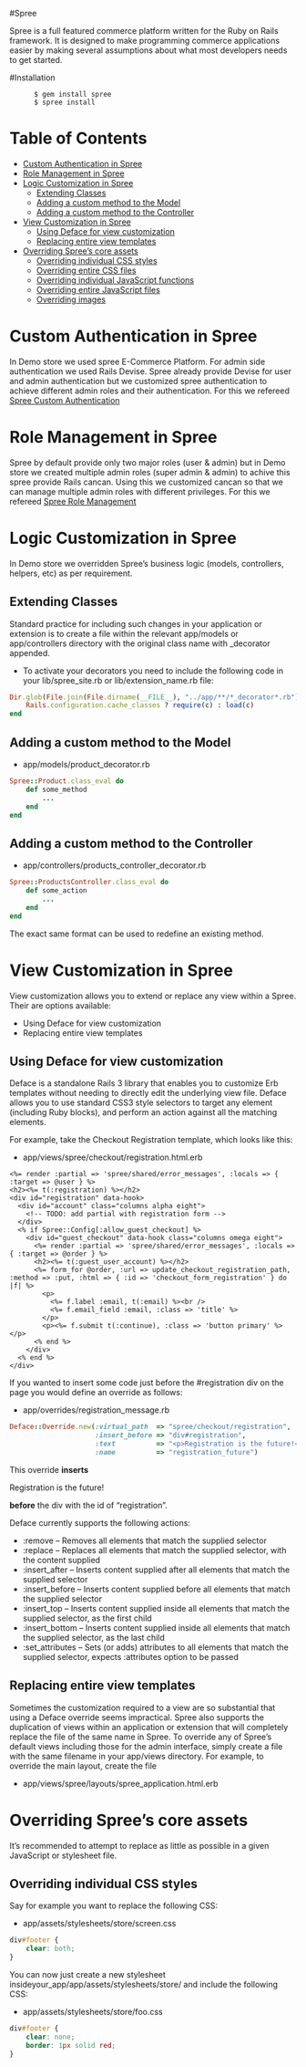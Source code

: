 #Spree

Spree is a full featured commerce platform written for the Ruby on Rails framework. It is designed to make programming commerce applications easier by making several assumptions about what most developers needs to get started.

#Installation

          $ gem install spree
          $ spree install 
          
# Table of Contents
    
* [Custom Authentication in Spree](#custom-authentication-in-spree)
* [Role Management in Spree](#role-management-in-spree)
* [Logic Customization in Spree](#logic-customization-in-spree)
    * [Extending Classes](#extending-classes)
    * [Adding a custom method to the Model](#adding-a-custom-method-to-the-model)
    * [Adding a custom method to the Controller](#adding-a-custom-method-to-the-controller)
* [View Customization in Spree](#view-customization-in-spree)
    * [Using Deface for view customization](#using-deface-for-view-customization)
    * [Replacing entire view templates](#replacing-entire-view-templates)
* [Overriding Spree’s core assets](#overriding-spree’s-core-assets)
    * [Overriding individual CSS styles](#overriding-individual-css-styles)
    * [Overriding entire CSS files](#overriding-entire-css-files)
    * [Overriding individual JavaScript functions](#overriding-individual-javaScript-functions)
    * [Overriding entire JavaScript files](#overriding-entire-javaScript-files)
    * [Overriding images](#overriding-images)
    
# Custom Authentication in Spree

In Demo store we used spree E-Commerce Platform. For admin side authentication we used Rails Devise. Spree already provide Devise for user and admin authentication but we customized spree authentication to achieve different admin roles and their authentication. For this we refereed [Spree Custom Authentication](http://guides.spreecommerce.com/authentication.html)

# Role Management in Spree

Spree by default provide only two major roles (user & admin) but in Demo store we created multiple admin roles (super admin & admin) to achive this spree provide Rails cancan. Using this we customized cancan so that we can manage multiple admin roles with different privileges. For this we refereed [Spree Role Management](http://guides.spreecommerce.com/security.html#authorization)

# Logic Customization in Spree

In Demo store we overridden Spree’s business logic (models, controllers, helpers, etc) as per requirement.

## Extending Classes

Standard practice for including such changes in your application or extension is to create a file within the relevant app/models or app/controllers directory with the original class name with _decorator appended.

* To activate your decorators you need to include the following code in your lib/spree_site.rb or lib/extension_name.rb file:

```Ruby
Dir.glob(File.join(File.dirname(__FILE__), "../app/**/*_decorator*.rb")) do |c|
    Rails.configuration.cache_classes ? require(c) : load(c)
end
```

## Adding a custom method to the Model

* app/models/product_decorator.rb

```Ruby
Spree::Product.class_eval do
    def some_method
        ...
    end
end
```
## Adding a custom method to the Controller

* app/controllers/products_controller_decorator.rb

```Ruby
Spree::ProductsController.class_eval do
    def some_action
        ...
    end
end
```

The exact same format can be used to redefine an existing method.

# View Customization in Spree

View customization allows you to extend or replace any view within a Spree. Their are options available:
* Using Deface for view customization
* Replacing entire view templates

## Using Deface for view customization

Deface is a standalone Rails 3 library that enables you to customize Erb templates without needing to directly edit the underlying view file. Deface allows you to use standard CSS3 style selectors to target any element (including Ruby blocks), and perform an action against all the matching elements.

For example, take the Checkout Registration template, which looks like this:
* app/views/spree/checkout/registration.html.erb

```erb
<%= render :partial => 'spree/shared/error_messages', :locals => { :target => @user } %>
<h2><%= t(:registration) %></h2>
<div id="registration" data-hook>
  <div id="account" class="columns alpha eight">
    <!-- TODO: add partial with registration form -->
  </div>
  <% if Spree::Config[:allow_guest_checkout] %>
    <div id="guest_checkout" data-hook class="columns omega eight">
      <%= render :partial => 'spree/shared/error_messages', :locals => { :target => @order } %>
      <h2><%= t(:guest_user_account) %></h2>
      <%= form_for @order, :url => update_checkout_registration_path, :method => :put, :html => { :id => 'checkout_form_registration' } do |f| %>
        <p>
          <%= f.label :email, t(:email) %><br />
          <%= f.email_field :email, :class => 'title' %>
        </p>
        <p><%= f.submit t(:continue), :class => 'button primary' %></p>
      <% end %>
    </div>
  <% end %>
</div>
```

If you wanted to insert some code just before the #registration div on the page you would define an override as follows:

* app/overrides/registration_message.rb

```Ruby
Deface::Override.new(:virtual_path  => "spree/checkout/registration",
                     :insert_before => "div#registration",
                     :text          => "<p>Registration is the future!</p>",
                     :name          => "registration_future")
```

This override **inserts** <p>Registration is the future!</p> **before** the div with the id of “registration”.

Deface currently supports the following actions:
* :remove – Removes all elements that match the supplied selector
* :replace – Replaces all elements that match the supplied selector, with the content supplied
* :insert_after – Inserts content supplied after all elements that match the supplied selector
* :insert_before – Inserts content supplied before all elements that match the supplied selector
* :insert_top – Inserts content supplied inside all elements that match the supplied selector, as the first child
* :insert_bottom – Inserts content supplied inside all elements that match the supplied selector, as the last child
* :set_attributes – Sets (or adds) attributes to all elements that match the supplied selector, expects :attributes option to be passed


## Replacing entire view templates

Sometimes the customization required to a view are so substantial that using a Deface override seems impractical. Spree also supports the duplication of views within an application or extension that will completely replace the file of the same name in Spree.
To override any of Spree’s default views including those for the admin interface, simply create a file with the same filename in your app/views directory.
For example, to override the main layout, create the file
* app/views/spree/layouts/spree_application.html.erb


# Overriding Spree’s core assets

It’s recommended to attempt to replace as little as possible in a given JavaScript or stylesheet file.

## Overriding individual CSS styles

Say for example you want to replace the following CSS:
* app/assets/stylesheets/store/screen.css

```css
div#footer {
    clear: both;
}
```

You can now just create a new stylesheet insideyour_app/app/assets/stylesheets/store/ and include the following CSS:
* app/assets/stylesheets/store/foo.css

```css
div#footer {
    clear: none;
    border: 1px solid red;
}
```
